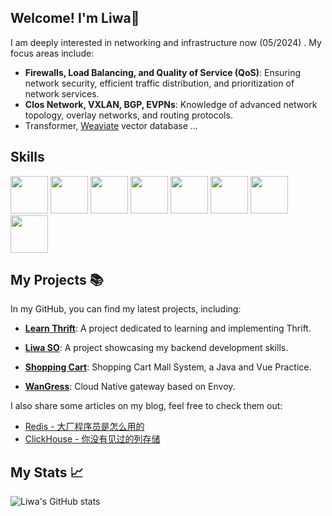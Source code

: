 ## Welcome! I'm Liwa🦜

I am deeply interested in networking and infrastructure now (05/2024) . My focus areas include:
- **Firewalls, Load Balancing, and Quality of Service (QoS)**: Ensuring network security, efficient traffic distribution, and prioritization of network services.
- **Clos Network, VXLAN, BGP, EVPNs**: Knowledge of advanced network topology, overlay networks, and routing protocols.
- Transformer, [Weaviate](https://github.com/weaviate/weaviate) vector database ...
## Skills
<a><img src="https://cdn.jsdelivr.net/gh/devicons/devicon@latest/icons/rust/rust-original.svg" width=60 /></a>
<a><img src="https://cdn.jsdelivr.net/gh/devicons/devicon/icons/cplusplus/cplusplus-original.svg" width=60/></a>
<a><img src="https://cdn.jsdelivr.net/gh/devicons/devicon/icons/linux/linux-original.svg" width=60/></a>
<a><img src="https://cdn.jsdelivr.net/gh/devicons/devicon/icons/vim/vim-plain.svg" width=60/></a>
<a><img src="https://cdn.jsdelivr.net/gh/devicons/devicon/icons/kubernetes/kubernetes-original.svg" width=60></a>
<a><img src="https://cdn.jsdelivr.net/gh/devicons/devicon/icons/go/go-original.svg" width=60></a>
<a><img src="https://cdn.jsdelivr.net/gh/devicons/devicon/icons/java/java-original.svg" width=60></a>
<a><img src="https://cdn.jsdelivr.net/gh/devicons/devicon/icons/spring/spring-original.svg" width=60></a>

## My Projects 📚

In my GitHub, you can find my latest projects, including:

- **[Learn Thrift](https://github.com/liwagu/learn-thrift)**: A project dedicated to learning and implementing Thrift.

- **[Liwa SO](https://github.com/liwagu/liwa-so)**: A project showcasing my backend development skills.

- **[Shopping Cart](https://github.com/liwagu/ShoppingCart)**: Shopping Cart Mall System, a Java and Vue Practice.

- **[WanGress](https://github.com/liwagu/wangress)**: Cloud Native gateway based on Envoy.

I also share some articles on my blog, feel free to check them out:

- [Redis - 大厂程序员是怎么用的](https://juejin.cn/post/7200376545243807802)
- [ClickHouse - 你没有见过的列存储](https://juejin.cn/post/7200689071260680249)


## My Stats 📈

![Liwa's GitHub stats](https://github-readme-stats.vercel.app/api?username=liwagu&show_icons=true&theme=radical)

